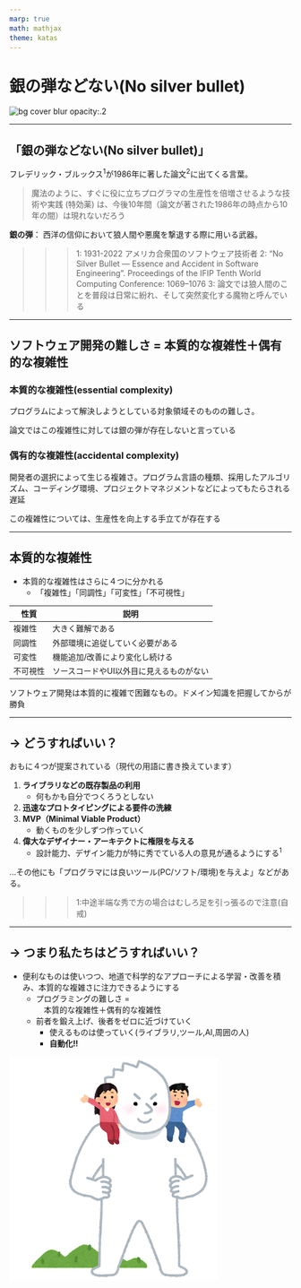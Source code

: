 ```yaml
---
marp: true
math: mathjax
theme: katas
---
```

<!-- 
size: 16:9
paginate: true
-->
<!-- header: 勉強会# ― エンジニアとしての解像度を高めるための勉強会-->

# 銀の弾などない(No silver bullet)

![bg cover blur opacity:.2](https://3.bp.blogspot.com/-1TdKzs2PvX8/WQvvDPSOQgI/AAAAAAABEEI/bglWMgfxqnkM1Gvx2O7NbKvrj03u1F1PACLcB/s800/gin_dangan_silver_bullet.png)

---

## 「銀の弾などない(No silver bullet)」

フレデリック・ブルックス$^1$が1986年に著した論文$^2$に出てくる言葉。

> 魔法のように、すぐに役に立ちプログラマの生産性を倍増させるような技術や実践 (特効薬) は、今後10年間（論文が著された1986年の時点から10年の間）は現れないだろう

**銀の弾**： 西洋の信仰において狼人間や悪魔を撃退する際に用いる武器。

>>> 1: 1931-2022 アメリカ合衆国のソフトウェア技術者
>>> 2: “No Silver Bullet — Essence and Accident in Software Engineering”. Proceedings of the IFIP Tenth World Computing Conference: 1069–1076
>>> 3: 論文では狼人間のことを普段は日常に紛れ、そして突然変化する魔物と呼んでいる

<!-- 丸善出版から出ている『人月の神話』に論文のことが出ている。この本もこの本で面白いので読むと良いよ。

この本は「ソフトウェア工学の聖書」と呼ばれている。なぜなら、誰もがこの本を読んでいるが、誰もこの本で述べていることを実践しないからである」

と書かれているし -->

---
## ソフトウェア開発の難しさ = 本質的な複雑性＋偶有的な複雑性

### 本質的な複雑性(essential complexity)

プログラムによって解決しようとしている対象領域そのものの難しさ。

論文ではこの複雑性に対しては銀の弾が存在しないと言っている

### 偶有的な複雑性(accidental complexity)

開発者の選択によって生じる複雑さ。プログラム言語の種類、採用したアルゴリズム、コーディング環境、プロジェクトマネジメントなどによってもたらされる遅延

この複雑性については、生産性を向上する手立てが存在する

<!-- 偶有的は「突然発生した」とかではなく、副次的/付随的という意味で、それがなくても対象が成り立つものを表す -->
---

## 本質的な複雑性

<!-- 生物学者のニコ・ティンバーゲンが提唱する「４つのなぜ」と同様に、複雑性も４つに分かれる -->

* 本質的な複雑性はさらに４つに分かれる
    * 「複雑性」「同調性」「可変性」「不可視性」

|性質|説明|
|---|---|
|複雑性|大きく難解である
|同調性|外部環境に追従していく必要がある
|可変性|機能追加/改善により変化し続ける
|不可視性|ソースコードやUI以外目に見えるものがない

ソフトウェア開発は本質的に複雑で困難なもの。ドメイン知識を把握してからが勝負

<!-- このように複雑だといってもさらに分類されるので、普段の生活でも「これは複雑だ…」と悩んでいる人がいたら、「その複雑はブルックスのいう４種の複雑性のどれ言っているのか」と話しかけるといいです。ウザがられます。 -->

---

## → どうすればいい？

おもに４つが提案されている（現代の用語に書き換えています）

1. **ライブラリなどの既存製品の利用**
    * 何もかも自分でつくろうとしない
2. **迅速なプロトタイピングによる要件の洗練**
3. **MVP（Minimal Viable Product）**
    * 動くものを少しずつ作っていく
4. **偉大なデザイナー・アーキテクトに権限を与える**
    * 設計能力、デザイン能力が特に秀でている人の意見が通るようにする$^1$

…その他にも「プログラマには良いツール(PC/ソフト/環境)を与えよ」などがある。

>>> 1:中途半端な秀で方の場合はむしろ足を引っ張るので注意(自戒)

---

## → つまり私たちはどうすればいい？

* 便利なものは使いつつ、地道で科学的なアプローチによる学習・改善を積み、本質的な複雑さに注力できるようにする
    * プログラミングの難しさ = <br>　本質的な複雑性＋偶有的な複雑性
    * 前者を鍛え上げ、後者をゼロに近づけていく
        * 使えるものは使っていく(ライブラリ,ツール,AI,周囲の人)
        * **自動化!!**

![bg 110% left:20%](assets/01-monogatari_kyojinno_katani_noru.png)
